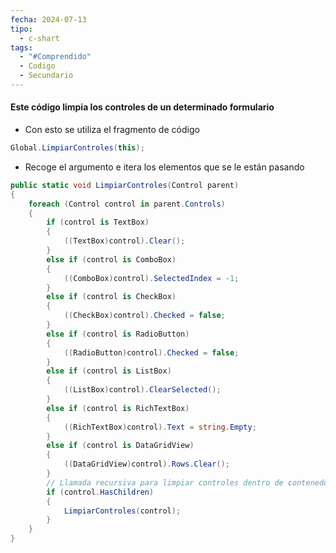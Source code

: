 ```yaml
---
fecha: 2024-07-13
tipo:
  - c-shart
tags:
  - "#Comprendido"
  - Codigo
  - Secundario
---
```

#### Este código limpia los controles de un determinado formulario 

- Con esto se utiliza el fragmento de código

``` c#
Global.LimpiarControles(this);
```


* Recoge el argumento e itera los elementos que se le están pasando
``` c#
public static void LimpiarControles(Control parent)
{
    foreach (Control control in parent.Controls)
    {
        if (control is TextBox)
        {
            ((TextBox)control).Clear();
        }
        else if (control is ComboBox)
        {
            ((ComboBox)control).SelectedIndex = -1;
        }
        else if (control is CheckBox)
        {
            ((CheckBox)control).Checked = false;
        }
        else if (control is RadioButton)
        {
            ((RadioButton)control).Checked = false;
        }
        else if (control is ListBox)
        {
            ((ListBox)control).ClearSelected();
        }
        else if (control is RichTextBox)
        {
            ((RichTextBox)control).Text = string.Empty;
        }
        else if (control is DataGridView)
        {
            ((DataGridView)control).Rows.Clear();
        }
        // Llamada recursiva para limpiar controles dentro de contenedores
        if (control.HasChildren)
        {
            LimpiarControles(control);
        }
    }
}
    
```
